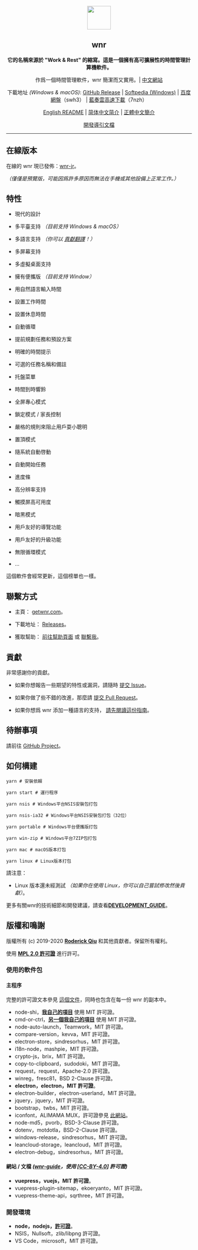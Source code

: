 <p align="center"><img src="https://i.loli.net/2020/01/27/bOvLlYmT7dQFRjr.png"
        width="64px" /></p>

<h2 align="center">wnr</h2>

<p align="center">
    <b>它的名稱來源於 "Work & Rest" 的縮寫。這是一個擁有高可擴展性的時間管理計算機軟件。</b>
</p>

<p align="center">
    作爲一個時間管理軟件，wnr 簡潔而又實用。| <a href="https://getwnr.com/">中文網站</a>
</p>

<p align="center">
    下載地址 <i>(Windows & macOS)</i>: <a href="https://github.com/RoderickQiu/wnr/releases">GitHub Release</a> | <a
        href="https://www.softpedia.com/get/Desktop-Enhancements/Clocks-Time-Management/wnr.shtml">Softpedia
        (Windows)</a> | <a href="https://pan.baidu.com/s/1PDpnEkf-zKQKQIhUTO0ubQ">百度網盤</a>（swh3） | <a href="https://www.lanzous.com/b01n0tb4j">藍奏雲高速下載</a>（7nzh）
</p>

<p align="center">
    <a href="https://github.com/RoderickQiu/wnr/blob/master/README.md">English README</a> | <a href="https://github.com/RoderickQiu/wnr/blob/master/README.zh-CN.md">简体中文简介</a> | <a href="https://github.com/RoderickQiu/wnr/blob/master/README.zh-TW.md">正體中文簡介</a>
</p>

<p align="center">
    <a href="https://github.com/RoderickQiu/wnr/blob/master/DEVELOPMENT_GUIDE.md">開發導引文檔</a>
</p>

---

## 在線版本

在線的 wnr 現已發佈：[wnr-jr](https://wnr-jr.scris.top)。

*（僅僅是預覽版，可能因爲許多原因而無法在手機或其他設備上正常工作。）*

## 特性

- 現代的設計

- 多平臺支持 *（目前支持 Windows & macOS）*

- 多語言支持 *（你可以 [貢獻翻譯](https://github.com/RoderickQiu/wnr/blob/master/locales/README.md)！）*

- 多屏幕支持

- 多虛擬桌面支持

- 擁有便攜版 *（目前支持 Window）*

- 用自然語言輸入時間

- 設置工作時間

- 設置休息時間

- 自動循環

- 提前規劃任務和預設方案

- 明確的時間提示

- 可選的任務名稱和備註

- 托盤菜單

- 時間到時響鈴

- 全屏專心模式

- 鎖定模式 / 家長控制

- 嚴格的規則來阻止用戶耍小聰明

- 置頂模式

- 隨系統自動啓動

- 自動開始任務

- 進度條

- 高分辨率支持

- 觸摸屏高可用度

- 暗黑模式

- 用戶友好的導覽功能

- 用戶友好的升級功能

- 無限循環模式

- ...

這個軟件會經常更新，這個榜單也一樣。

## 聯繫方式

- 主頁： [getwnr.com](https://getwnr.com/)。

- 下載地址： [Releases](https://github.com/RoderickQiu/wnr/releases/)。

- 獲取幫助： [前往幫助頁面](https://getwnr.com/guide/1-basic-usage.html) 或 [聯繫我](mailto:scrisqiu@hotmail.com)。

## 貢獻

非常感謝你的貢獻。

- 如果你想報告一些期望的特性或漏洞，請隨時 [提交 Issue](https://github.com/RoderickQiu/wnr/issues/new)。

- 如果你做了些不錯的改進，那麼請 [提交 Pull Request](https://github.com/RoderickQiu/wnr/pulls)。

- 如果你想爲 wnr 添加一種語言的支持， [請先閱讀這份指南](https://github.com/RoderickQiu/wnr/blob/master/locales/README.md)。

## 待辦事項

請前往 [GitHub Project](https://github.com/RoderickQiu/wnr/projects/1)。

## 如何構建

```shell
yarn # 安裝依賴

yarn start # 運行程序

yarn nsis # Windows平台NSIS安裝包打包

yarn nsis-ia32 # Windows平台NSIS安裝包打包（32位）

yarn portable # Windows平台便攜版打包

yarn win-zip # Windows平台7ZIP包打包

yarn mac # macOS版本打包

yarn linux # Linux版本打包
```

請注意：

- Linux 版本還未經測試 *（如果你在使用 Linux，你可以自己嘗試修改然後貢獻）*。

更多有關wnr的技術細節和開發建議，請查看[**DEVELOPMENT_GUIDE**](https://github.com/RoderickQiu/wnr/blob/master/DEVELOPMENT_GUIDE.md)。

## 版權和鳴謝

版權所有 (c) 2019-2020 **[Roderick Qiu](https://r-q.name)** 和其他貢獻者。保留所有權利。

使用 **[MPL 2.0 許可證](https://github.com/RoderickQiu/wnr/blob/master/LICENSE)** 進行許可。

### 使用的軟件包

#### 主程序

完整的許可證文本參見 [這個文件](https://github.com/RoderickQiu/wnr/blob/master/NOTICE.md)，同時也包含在每一份 wnr 的副本中。

- node-shi，[**我自己的項目**](https://www.npmjs.com/package/node-shi) 使用 MIT 許可證。
- cmd-or-ctrl，[**另一個我自己的項目**](https://www.npmjs.com/package/cmd-or-ctrl) 使用 MIT 許可證。
- node-auto-launch，Teamwork，MIT 許可證。
- compare-version，kevva，MIT 許可證。
- electron-store，sindresorhus，MIT 許可證。
- i18n-node，mashpie，MIT 許可證。
- crypto-js，brix，MIT 許可證。
- copy-to-clipboard，sudodoki，MIT 許可證。
- request，request，Apache-2.0 許可證。
- winreg，fresc81，BSD 2-Clause 許可證。
- **electron，electron，MIT 許可證**。
- electron-builder，electron-userland，MIT 許可證。
- jquery，jquery，MIT 許可證。
- bootstrap，twbs，MIT 許可證。
- iconfont，ALIMAMA MUX，許可證參見 [此網站](https://www.iconfont.cn/)。
- node-md5，pvorb，BSD-3-Clause 許可證。
- dotenv，motdotla，BSD-2-Clause 許可證。
- windows-release，sindresorhus，MIT 許可證。
- leancloud-storage，leancloud，MIT 許可證。
- electron-debug，sindresorhus，MIT 許可證。

#### 網站 / 文檔 *([wnr-guide](https://github.com/RoderickQiu/wnr-guide)，使用 [[CC-BY-4.0](https://spdx.org/licenses/CC-BY-4.0.html)] 許可證)*

- **vuepress，vuejs，MIT 許可證**。
- vuepress-plugin-sitemap，ekoeryanto，MIT 許可證。
- vuepress-theme-api，sqrthree，MIT 許可證。

### 開發環境

- **node，nodejs，[許可證](https://github.com/nodejs/node/blob/master/LICENSE)**。
- NSIS，Nullsoft，zlib/libpng 許可證。
- VS Code，microsoft，MIT 許可證。
